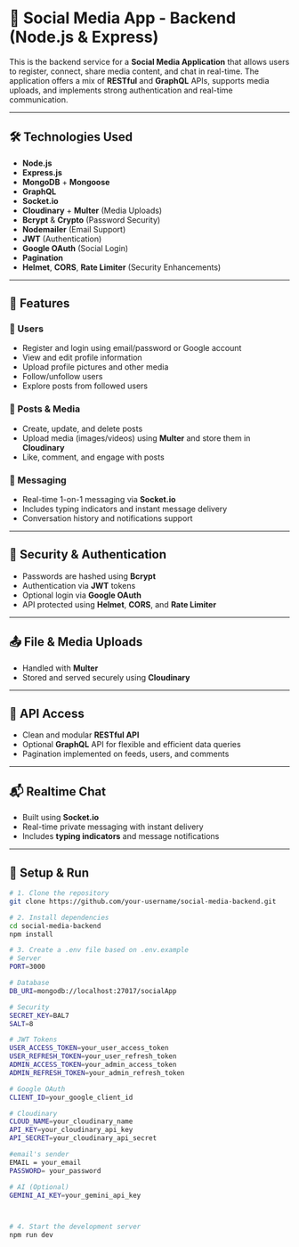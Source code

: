 # 📱 Social Media App - Backend (Node.js & Express)

This is the backend service for a **Social Media Application** that allows users to register, connect, share media content, and chat in real-time. The application offers a mix of **RESTful** and **GraphQL** APIs, supports media uploads, and implements strong authentication and real-time communication.

---

## 🛠️ Technologies Used

- **Node.js**
- **Express.js**
- **MongoDB** + **Mongoose**
- **GraphQL**
- **Socket.io**
- **Cloudinary** + **Multer** (Media Uploads)
- **Bcrypt** & **Crypto** (Password Security)
- **Nodemailer** (Email Support)
- **JWT** (Authentication)
- **Google OAuth** (Social Login)
- **Pagination**
- **Helmet**, **CORS**, **Rate Limiter** (Security Enhancements)

---

## 🌟 Features

### 👤 Users
- Register and login using email/password or Google account
- View and edit profile information
- Upload profile pictures and other media
- Follow/unfollow users
- Explore posts from followed users

### 📝 Posts & Media
- Create, update, and delete posts
- Upload media (images/videos) using **Multer** and store them in **Cloudinary**
- Like, comment, and engage with posts

### 💬 Messaging
- Real-time 1-on-1 messaging via **Socket.io**
- Includes typing indicators and instant message delivery
- Conversation history and notifications support

---

## 🔐 Security & Authentication

- Passwords are hashed using **Bcrypt**
- Authentication via **JWT** tokens
- Optional login via **Google OAuth**
- API protected using **Helmet**, **CORS**, and **Rate Limiter**

---

## 📤 File & Media Uploads

- Handled with **Multer**
- Stored and served securely using **Cloudinary**

---

## 🚀 API Access

- Clean and modular **RESTful API**
- Optional **GraphQL** API for flexible and efficient data queries
- Pagination implemented on feeds, users, and comments

---

## 📬 Realtime Chat

- Built using **Socket.io**
- Real-time private messaging with instant delivery
- Includes **typing indicators** and message notifications

---

## 🧪 Setup & Run

```bash
# 1. Clone the repository
git clone https://github.com/your-username/social-media-backend.git

# 2. Install dependencies
cd social-media-backend
npm install

# 3. Create a .env file based on .env.example
# Server
PORT=3000

# Database
DB_URI=mongodb://localhost:27017/socialApp

# Security
SECRET_KEY=BAL7
SALT=8

# JWT Tokens
USER_ACCESS_TOKEN=your_user_access_token
USER_REFRESH_TOKEN=your_user_refresh_token
ADMIN_ACCESS_TOKEN=your_admin_access_token
ADMIN_REFRESH_TOKEN=your_admin_refresh_token

# Google OAuth
CLIENT_ID=your_google_client_id

# Cloudinary
CLOUD_NAME=your_cloudinary_name
API_KEY=your_cloudinary_api_key
API_SECRET=your_cloudinary_api_secret

#email's sender
EMAIL = your_email
PASSWORD= your_password

# AI (Optional)
GEMINI_AI_KEY=your_gemini_api_key



# 4. Start the development server
npm run dev
